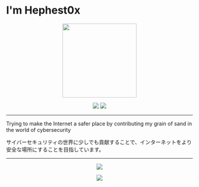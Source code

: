 # I'm Hephest0x

<p align="center" width="300">
   <img align="center" width="200" src="https://unavatar.io/github/Hephest0x" />
</p>

<p align="center">
   <img src="https://img.shields.io/github/stars/Hephest0x"/>
   <img src="https://img.shields.io/twitter/follow/Hephest0x"/>
</p>

---

<p>Trying to make the Internet a safer place by contributing my grain of sand in the world of cybersecurity</p>
<p>サイバーセキュリティの世界に少しでも貢献することで、インターネットをより安全な場所にすることを目指しています。</p>

---

<p align="center">
<img src="https://github-readme-stats.vercel.app/api?username=Hephest0x&theme=onedark&show_icons=true&hide_border=true&count_private=true"/>
</p>

<p align="center">
<img src="https://github-readme-stats.vercel.app/api/top-langs/?username=Hephest0x&theme=onedark&show_icons=true&hide_border=true&layout=compact"/>
</p>

